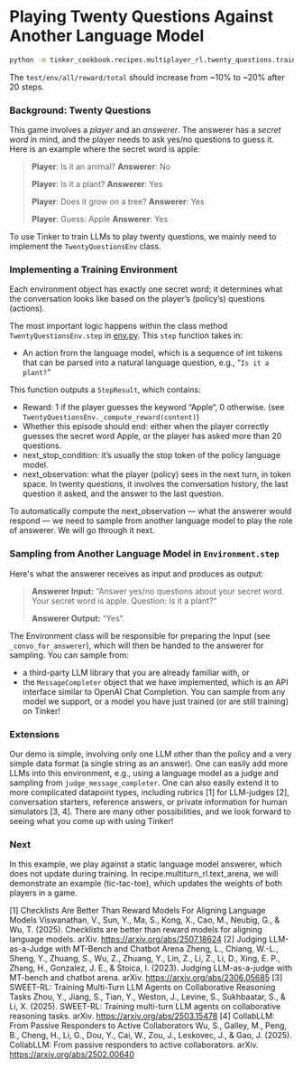 # Playing Twenty Questions Against Another Language Model

```bash
python -m tinker_cookbook.recipes.multiplayer_rl.twenty_questions.train
```

The `test/env/all/reward/total` should increase from ~10% to ~20% after 20 steps.

### Background: Twenty Questions

This game involves a *player* and an *answerer*. The answerer has a *secret word* in mind, and the player needs to ask yes/no questions to guess it. Here is an example where the secret word is apple:

> **Player**: Is it an animal?
> **Answerer**: No
>
> **Player**: Is it a plant?
> **Answerer**: Yes
>
> **Player**: Does it grow on a tree?
> **Answerer**: Yes
>
> **Player**: Guess: Apple
> **Answerer**: Yes

To use Tinker to train LLMs to play twenty questions, we mainly need to implement the `TwentyQuestionsEnv` class.

### Implementing a Training Environment

Each environment object has exactly one secret word; it determines what the conversation looks like based on the player’s (policy’s) questions (actions).

The most important logic happens within the class method `TwentyQuestionsEnv.step` in [env.py](./env.py). This `step` function takes in:

* An action from the language model, which is a sequence of int tokens that can be parsed into a natural language question, e.g., “`Is it a plant?`“

This function outputs a `StepResult`, which contains:

* Reward: 1 if the player guesses the keyword “Apple“, 0 otherwise. (see `TwentyQuestionsEnv._compute_reward(content)`)
* Whether this episode should end: either when the player correctly guesses the secret word Apple, or the player has asked more than 20 questions.
* next_stop_condition: it’s usually the stop token of the policy language model.
* next_observation: what the player (policy) sees in the next turn, in token space. In twenty questions, it involves the conversation history, the last question it asked, and the answer to the last question.

To automatically compute the next_observation — what the answerer would respond — we need to sample from another language model to play the role of answerer. We will go through it next.

### Sampling from Another Language Model in `Environment.step`

Here's what the answerer receives as input and produces as output:

> **Answerer Input:** “Answer yes/no questions about your secret word. Your secret word is apple. Question: Is it a plant?“
>
> **Answerer Output:** “Yes“.

The Environment class will be responsible for preparing the Input (see `_convo_for_answerer`), which will then be handed to the answerer for sampling. You can sample from:

* a third-party LLM library that you are already familiar with, or
* the `MessageCompleter` object that we have implemented, which is an API interface similar to OpenAI Chat Completion. You can sample from any model we support, or a model you have just trained (or are still training) on Tinker!

### Extensions

Our demo is simple, involving only one LLM other than the policy and a very simple data format (a single string as an answer). One can easily add more LLMs into this environment, e.g., using a language model as a judge and sampling from `judge_message_completer`. One can also easily extend it to more complicated datapoint types, including rubrics  [1] for LLM-judges [2], conversation starters, reference answers, or private information for human simulators [3, 4]. There are many other possibilities, and we look forward to seeing what you come up with using Tinker!

### Next

In this example, we play against a static language model answerer, which does not update during training.
In recipe.multiturn_rl.text_arena, we will demonstrate an example (tic-tac-toe), which updates the weights of both players in a game.

[1] Checklists Are Better Than Reward Models For Aligning Language Models
Viswanathan, V., Sun, Y., Ma, S., Kong, X., Cao, M., Neubig, G., & Wu, T. (2025). Checklists are better than reward models for aligning language models. arXiv. https://arxiv.org/abs/2507.18624
[2] Judging LLM-as-a-Judge with MT-Bench and Chatbot Arena
Zheng, L., Chiang, W.-L., Sheng, Y., Zhuang, S., Wu, Z., Zhuang, Y., Lin, Z., Li, Z., Li, D., Xing, E. P., Zhang, H., Gonzalez, J. E., & Stoica, I. (2023). Judging LLM-as-a-judge with MT-bench and chatbot arena. arXiv. https://arxiv.org/abs/2306.05685
[3] SWEET-RL: Training Multi-Turn LLM Agents on Collaborative Reasoning Tasks
Zhou, Y., Jiang, S., Tian, Y., Weston, J., Levine, S., Sukhbaatar, S., & Li, X. (2025). SWEET-RL: Training multi-turn LLM agents on collaborative reasoning tasks. arXiv. https://arxiv.org/abs/2503.15478
[4] CollabLLM: From Passive Responders to Active Collaborators
Wu, S., Galley, M., Peng, B., Cheng, H., Li, G., Dou, Y., Cai, W., Zou, J., Leskovec, J., & Gao, J. (2025). CollabLLM: From passive responders to active collaborators. arXiv. https://arxiv.org/abs/2502.00640
